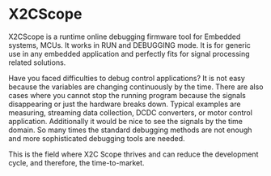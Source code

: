# X2CScope

X2CScope is a runtime online debugging firmware tool for Embedded systems, MCUs. It works in RUN and DEBUGGING mode. 
It is for generic use in any embedded application and perfectly fits for signal processing related solutions.


Have you faced difficulties to debug control applications? It is not easy because the variables are changing continuously by the time.
There are also cases where you cannot stop the running program because the signals disappearing or just the hardware breaks down. 
Typical examples are measuring, streaming data collection, DCDC converters, or motor control application.
Additionally it would be nice to see the signals by the time domain.
So many times the standard debugging methods are not enough and more sophisticated debugging tools are needed. 


This is the field where X2C Scope thrives and can reduce the development cycle, and therefore, the time-to-market.
